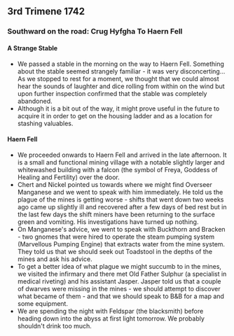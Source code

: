 ## 3rd Trimene 1742
### Southward on the road: Crug Hyfgha To Haern Fell
#### A Strange Stable
* We passed a stable in the morning on the way to Haern Fell. Something about the stable seemed strangely familiar - it was very disconcerting... As we stopped to rest for a moment, we thought that we could almost hear the sounds of laughter and dice rolling from within on the wind but upon further inspection confirmed that the stable was completely abandoned.
* Although it is a bit out of the way, it might prove useful in the future to acquire it in order to get on the housing ladder and as a location for stashing valuables.

#### Haern Fell
* We proceeded onwards to Haern Fell and arrived in the late afternoon. It is a small and functional mining village with a notable slightly larger and whitewashed building with a falcon (the symbol of Freya, Goddess of Healing and Fertility) over the door.
* Chert and Nickel pointed us towards where we might find Overseer Manganese and we went to speak with him immediately. He told us the plague of the mines is getting worse - shifts that went down two weeks ago came up slightly ill and recovered after a few days of bed rest but in the last few days the shift miners have been returning to the surface green and vomiting. His investigations have turned up nothing.
* On Manganese's advice, we went to speak with Buckthorn and Bracken - two gnomes that were hired to operate the steam pumping system (Marvellous Pumping Engine) that extracts water from the mine system. They told us that we should seek out Toadstool in the depths of the mines and ask his advice.
* To get a better idea of what plague we might succumb to in the mines, we visited the infirmary and there met Old Father Sulphur (a specialist in medical riveting) and his assistant Jasper. Jasper told us that a couple of dwarves were missing in the mines - we should attempt to discover what became of them - and that we should speak to B&B for a map and some equipment.
* We are spending the night with Feldspar (the blacksmith) before heading down into the abyss at first light tomorrow. We probably shouldn't drink too much.
